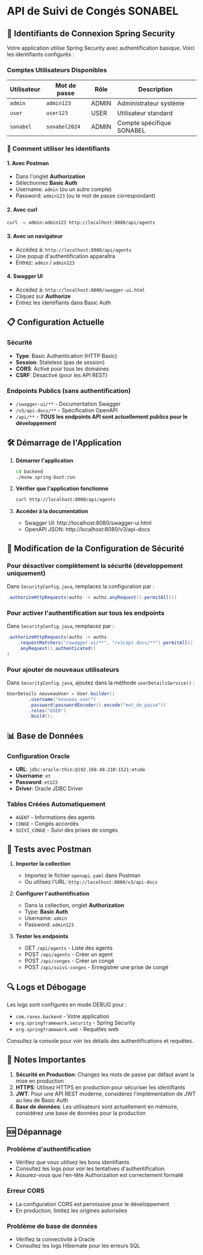 # API de Suivi de Congés SONABEL

## 🔐 Identifiants de Connexion Spring Security

Votre application utilise Spring Security avec authentification basique. Voici les identifiants configurés :

### Comptes Utilisateurs Disponibles

| Utilisateur | Mot de passe | Rôle | Description |
|-------------|--------------|------|-------------|
| `admin` | `admin123` | ADMIN | Administrateur système |
| `user` | `user123` | USER | Utilisateur standard |
| `sonabel` | `sonabel2024` | ADMIN | Compte spécifique SONABEL |

### 🚀 Comment utiliser les identifiants

#### 1. **Avec Postman**
- Dans l'onglet **Authorization**
- Sélectionnez **Basic Auth**
- Username: `admin` (ou un autre compte)
- Password: `admin123` (ou le mot de passe correspondant)

#### 2. **Avec curl**
```bash
curl -u admin:admin123 http://localhost:8080/api/agents
```

#### 3. **Avec un navigateur**
- Accédez à: `http://localhost:8080/api/agents`
- Une popup d'authentification apparaîtra
- Entrez: `admin` / `admin123`

#### 4. **Swagger UI**
- Accédez à: `http://localhost:8080/swagger-ui.html`
- Cliquez sur **Authorize**
- Entrez les identifiants dans Basic Auth

## 📋 Configuration Actuelle

### Sécurité
- **Type**: Basic Authentication (HTTP Basic)
- **Session**: Stateless (pas de session)
- **CORS**: Activé pour tous les domaines
- **CSRF**: Désactivé (pour les API REST)

### Endpoints Publics (sans authentification)
- `/swagger-ui/**` - Documentation Swagger
- `/v3/api-docs/**` - Spécification OpenAPI
- `/api/**` - **TOUS les endpoints API sont actuellement publics pour le développement**

## 🛠️ Démarrage de l'Application

1. **Démarrer l'application**
   ```bash
   cd backend
   ./mvnw spring-boot:run
   ```

2. **Vérifier que l'application fonctionne**
   ```bash
   curl http://localhost:8080/api/agents
   ```

3. **Accéder à la documentation**
   - Swagger UI: http://localhost:8080/swagger-ui.html
   - OpenAPI JSON: http://localhost:8080/v3/api-docs

## 🔧 Modification de la Configuration de Sécurité

### Pour désactiver complètement la sécurité (développement uniquement)
Dans `SecurityConfig.java`, remplacez la configuration par :
```java
.authorizeHttpRequests(authz -> authz.anyRequest().permitAll())
```

### Pour activer l'authentification sur tous les endpoints
Dans `SecurityConfig.java`, remplacez par :
```java
.authorizeHttpRequests(authz -> authz
    .requestMatchers("/swagger-ui/**", "/v3/api-docs/**").permitAll()
    .anyRequest().authenticated()
)
```

### Pour ajouter de nouveaux utilisateurs
Dans `SecurityConfig.java`, ajoutez dans la méthode `userDetailsService()` :
```java
UserDetails nouveauUser = User.builder()
        .username("nouveau_user")
        .password(passwordEncoder().encode("mot_de_passe"))
        .roles("USER")
        .build();
```

## 📊 Base de Données

### Configuration Oracle
- **URL**: `jdbc:oracle:thin:@192.168.40.210:1521:etude`
- **Username**: `et`
- **Password**: `et123`
- **Driver**: Oracle JDBC Driver

### Tables Créées Automatiquement
- `AGENT` - Informations des agents
- `CONGE` - Congés accordés
- `SUIVI_CONGE` - Suivi des prises de congés

## 🧪 Tests avec Postman

1. **Importer la collection**
   - Importez le fichier `openapi.yaml` dans Postman
   - Ou utilisez l'URL: `http://localhost:8080/v3/api-docs`

2. **Configurer l'authentification**
   - Dans la collection, onglet **Authorization**
   - Type: **Basic Auth**
   - Username: `admin`
   - Password: `admin123`

3. **Tester les endpoints**
   - GET `/api/agents` - Liste des agents
   - POST `/api/agents` - Créer un agent
   - POST `/api/conges` - Créer un congé
   - POST `/api/suivi-conges` - Enregistrer une prise de congé

## 🔍 Logs et Débogage

Les logs sont configurés en mode DEBUG pour :
- `com.ravex.backend` - Votre application
- `org.springframework.security` - Spring Security
- `org.springframework.web` - Requêtes web

Consultez la console pour voir les détails des authentifications et requêtes.

## 📝 Notes Importantes

1. **Sécurité en Production**: Changez les mots de passe par défaut avant la mise en production
2. **HTTPS**: Utilisez HTTPS en production pour sécuriser les identifiants
3. **JWT**: Pour une API REST moderne, considérez l'implémentation de JWT au lieu de Basic Auth
4. **Base de données**: Les utilisateurs sont actuellement en mémoire, considérez une base de données pour la production

## 🆘 Dépannage

### Problème d'authentification
- Vérifiez que vous utilisez les bons identifiants
- Consultez les logs pour voir les tentatives d'authentification
- Assurez-vous que l'en-tête Authorization est correctement formaté

### Erreur CORS
- La configuration CORS est permissive pour le développement
- En production, limitez les origines autorisées

### Problème de base de données
- Vérifiez la connectivité à Oracle
- Consultez les logs Hibernate pour les erreurs SQL